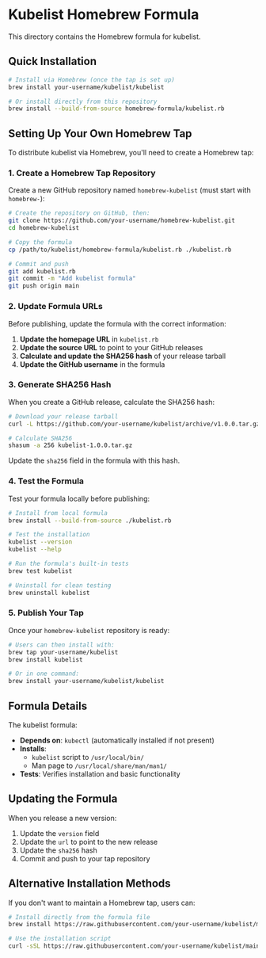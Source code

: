 # Kubelist Homebrew Formula

This directory contains the Homebrew formula for kubelist.

## Quick Installation

```bash
# Install via Homebrew (once the tap is set up)
brew install your-username/kubelist/kubelist

# Or install directly from this repository
brew install --build-from-source homebrew-formula/kubelist.rb
```

## Setting Up Your Own Homebrew Tap

To distribute kubelist via Homebrew, you'll need to create a Homebrew tap:

### 1. Create a Homebrew Tap Repository

Create a new GitHub repository named `homebrew-kubelist` (must start with `homebrew-`):

```bash
# Create the repository on GitHub, then:
git clone https://github.com/your-username/homebrew-kubelist.git
cd homebrew-kubelist

# Copy the formula
cp /path/to/kubelist/homebrew-formula/kubelist.rb ./kubelist.rb

# Commit and push
git add kubelist.rb
git commit -m "Add kubelist formula"
git push origin main
```

### 2. Update Formula URLs

Before publishing, update the formula with the correct information:

1. **Update the homepage URL** in `kubelist.rb`
2. **Update the source URL** to point to your GitHub releases
3. **Calculate and update the SHA256 hash** of your release tarball
4. **Update the GitHub username** in the formula

### 3. Generate SHA256 Hash

When you create a GitHub release, calculate the SHA256 hash:

```bash
# Download your release tarball
curl -L https://github.com/your-username/kubelist/archive/v1.0.0.tar.gz -o kubelist-1.0.0.tar.gz

# Calculate SHA256
shasum -a 256 kubelist-1.0.0.tar.gz
```

Update the `sha256` field in the formula with this hash.

### 4. Test the Formula

Test your formula locally before publishing:

```bash
# Install from local formula
brew install --build-from-source ./kubelist.rb

# Test the installation
kubelist --version
kubelist --help

# Run the formula's built-in tests
brew test kubelist

# Uninstall for clean testing
brew uninstall kubelist
```

### 5. Publish Your Tap

Once your `homebrew-kubelist` repository is ready:

```bash
# Users can then install with:
brew tap your-username/kubelist
brew install kubelist

# Or in one command:
brew install your-username/kubelist/kubelist
```

## Formula Details

The kubelist formula:

- **Depends on**: `kubectl` (automatically installed if not present)
- **Installs**: 
  - `kubelist` script to `/usr/local/bin/`
  - Man page to `/usr/local/share/man/man1/`
- **Tests**: Verifies installation and basic functionality

## Updating the Formula

When you release a new version:

1. Update the `version` field
2. Update the `url` to point to the new release
3. Update the `sha256` hash
4. Commit and push to your tap repository

## Alternative Installation Methods

If you don't want to maintain a Homebrew tap, users can:

```bash
# Install directly from the formula file
brew install https://raw.githubusercontent.com/your-username/kubelist/main/homebrew-formula/kubelist.rb

# Use the installation script
curl -sSL https://raw.githubusercontent.com/your-username/kubelist/main/install.sh | bash
```
